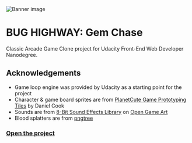 <img src="https://peippo.github.io/arcade-game/images/banner.png" alt="Banner image">

# BUG HIGHWAY: Gem Chase

Classic Arcade Game Clone project for Udacity Front-End Web Developer Nanodegree.

## Acknowledgements
* Game loop engine was provided by Udacity as a starting point for the project
* Character & game board sprites are from [PlanetCute Game Prototyping Tiles](http://www.lostgarden.com/2007/05/dancs-miraculously-flexible-game.html) by Daniel Cook
* Sounds are from [8-Bit Sound Effects Library](https://opengameart.org/content/8-bit-sound-effects-library) on [Open Game Art](https://opengameart.org/)
* Blood splatters are from [pngtree](https://pngtree.com/freepng/crimson-blood_3448735.html)

### <a href="https://peippo.github.io/arcade-game/">Open the project</a>

